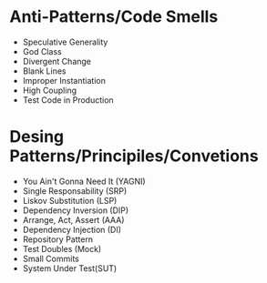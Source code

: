 # Anti-Patterns/Code Smells
- Speculative Generality
- God Class
- Divergent Change
- Blank Lines
- Improper Instantiation
- High Coupling
- Test Code in Production


# Desing Patterns/Principiles/Convetions
- You Ain't Gonna Need It (YAGNI)
- Single Responsability (SRP)
- Liskov Substitution (LSP)
- Dependency Inversion (DIP)
- Arrange, Act, Assert (AAA)
- Dependency Injection (DI)
- Repository Pattern
- Test Doubles (Mock)
- Small Commits
- System Under Test(SUT)
